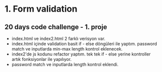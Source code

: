 # 1. Form validation

## 20 days code challenge - 1. proje

- index.html ve index2.html 2 farklı verisyon var.
- index.html içinde validation basit if - else döngüleri ile yaptım. password match ve inputlarda min-max length kontrol eklenecek.
- index2'de js kodunu refactor yaptım. tek tek if - else yerine kontroller artık fonksiyonlar ile yapılıyor.
- password match ve inputlarda length kontrol eklendi.

